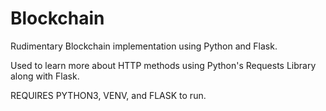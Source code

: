# Blockchain
 
Rudimentary Blockchain implementation using Python and Flask.

Used to learn more about HTTP methods using Python's Requests Library along with Flask. 

REQUIRES PYTHON3, VENV, and FLASK to run.
